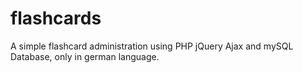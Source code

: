 # flashcards
A simple flashcard administration using PHP jQuery Ajax and mySQL Database, only in german language.
